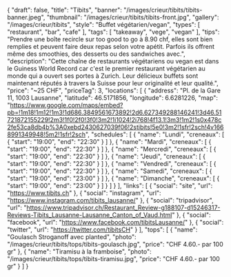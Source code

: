 {
    "draft": false,
    "title": "Tibits",
    "banner": "/images/crieur/tibits/tibits-banner.jpeg",
    "thumbnail": "/images/crieur/tibits/tibits-front.jpg",
    "gallery": "/images/crieur/tibits",
    "style": "Buffet végétarien/vegan",
    "types": [
        "restaurant",
        "bar",
        "cafe"
    ],
    "tags": [
        "takeaway",
        "vege",
        "vegan"
    ],
    "tips": "Prendre une boîte recircle sur too good to go à 8.90 chf, elles sont bien remplies et peuvent faire deux repas selon votre apétit. Parfois ils offrent même des smoothies, des desserts ou des sandwiches avec.",
    "description": "Cette chaîne de restaurants végétariens ou vegan est dans le Guiness World Record car c'est le premier restaurant végétarien au monde qui a ouvert ses portes à Zurich. Leur délicieux buffets sont maintenant réputés à travers la Suisse pour leur originalité et leur qualité.",
    "price": "~25 CHF",
    "priceTag": 3,
    "locations": [
        {
            "address": "Pl. de la Gare 11, 1003 Lausanne",
            "latitude": 46.5171856,
            "longitude": 6.6281226,
            "map": "https://www.google.com/maps/embed?pb=!1m18!1m12!1m3!1d686.3849561673892!2d6.627349288146241!3d46.51721872155229!2m3!1f0!2f0!3f0!3m2!1i1024!2i768!4f13.1!3m3!1m2!1s0x478c2fe53ca8db4b%3A0xebd2430627039f06!2stibits!5e0!3m2!1sfr!2sch!4v1668991349948!5m2!1sfr!2sch",
            "schedules": [
                {
                    "name": "Lundi",
                    "creneaux": [
                        {
                            "start": "19:00",
                            "end": "22:30"
                        }
                    ]
                },
                {
                    "name": "Mardi",
                    "creneaux": [
                        {
                            "start": "19:00",
                            "end": "22:30"
                        }
                    ]
                },
                {
                    "name": "Mercredi",
                    "creneaux": [
                        {
                            "start": "19:00",
                            "end": "22:30"
                        }
                    ]
                },
                {
                    "name": "Jeudi",
                    "creneaux": [
                        {
                            "start": "19:00",
                            "end": "22:30"
                        }
                    ]
                },
                {
                    "name": "Vendredi",
                    "creneaux": [
                        {
                            "start": "19:00",
                            "end": "22:30"
                        }
                    ]
                },
                {
                    "name": "Samedi",
                    "creneaux": [
                        {
                            "start": "19:00",
                            "end": "23:00"
                        }
                    ]
                },
                {
                    "name": "Dimanche",
                    "creneaux": [
                        {
                            "start": "19:00",
                            "end": "23:00"
                        }
                    ]
                }
            ]
        }
    ],
    "links": [
        {
            "social": "site",
            "url": "https://www.tibits.ch"
        },
        {
            "social": "instagram",
            "url": "https://www.instagram.com/tibits_lausanne/"
        },
        {
            "social": "tripadvisor",
            "url": "https://www.tripadvisor.ch/Restaurant_Review-g188107-d15246317-Reviews-Tibits_Lausanne-Lausanne_Canton_of_Vaud.html"
        },
        {
            "social": "facebook",
            "url": "https://www.facebook.com/tibitsLausanne/"
        },
        {
            "social": "twitter",
            "url": "https://twitter.com/tibitsCH"
        }
    ],
    "tops": [
        {
            "name": "Goulasch Stroganoff avec planted",
            "photo": "/images/crieur/tibits/tops/tibits-goulasch.jpg",
            "price": "CHF 4.60.- par 100 gr"
        },
        {
            "name": "Tiramisu à la framboise",
            "photo": "/images/crieur/tibits/tops/tibits-tiramisu.jpg",
            "price": "CHF 4.60.- par 100 gr"
        }
    ]
}